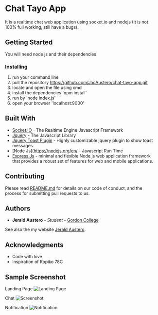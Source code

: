 # Chat Tayo App

It is a realtime chat web application using socket.io and nodejs (It is not 100% full working, still have a bugs).

## Getting Started

You will need node js and their dependencies

### Installing

1. run your command line
2. pull the repository https://github.com/JaoAustero/chat-tayo-app.git
3. locate and open the file using cmd
4. install the dependencies 'npm install'
5. run by 'node index.js'
6. open your browser 'localhost:9000'

## Built With

* [Socket.IO](https://socket.io/) - The Realtime Engine Javascript Framework
* [Jquery](https://jquery.com/) - The Javascript Library
* [Jquery Toast Plugin](https://github.com/kamranahmedse/jquery-toast-plugin) - Highly customizable jquery plugin to show toast messages
* [Node Js](https://nodejs.org/en/ - Javascript Run Time
* [Express Js](https://expressjs.com/) - minimal and flexible Node.js web application framework that provides a robust set of features for web and mobile applications. 

## Contributing

Please read [README.md](https://github.com/JaoAustero/chat-tayo-app) for details on our code of conduct, and the process for submitting pull requests to us.

## Authors

* **Jerald Austero** - *Student* - [Gordon College](https://www.facebook.com/GordonCollegeOfficial/)

See also the my website [Jerald Austero](http://www.jeraldaustero.esy.es/).

## Acknowledgments

* Code with love
* Inspiration of Kopiko 78C

## Sample Screenshot

Landing Page
![Landing Page](https://github.com/JaoAustero/insurancecompany/blob/master/public/img/mardown_img/0.jpg?raw=true)

Chat
![Screenshot](https://github.com/JaoAustero/chat-tayo-app/blob/master/public/screenshot/screenshot.png?raw=true)

Notification
![Notification](https://github.com/JaoAustero/chat-tayo-app/blob/master/public/screenshot/notification.png?raw=true)
